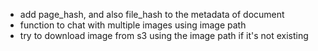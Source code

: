 - add page_hash, and also file_hash to the metadata of document
- function to chat with multiple images using image path
- try to download image from s3 using the image path if it's not existing
